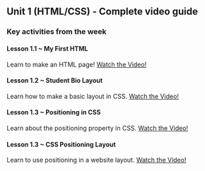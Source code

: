## Unit 1 (HTML/CSS) - Complete video guide

### Key activities from the week

#### Lesson 1.1 ~ My First HTML

Learn to make an HTML page!
[Watch the Video!](https://www.youtube.com/watch?v=ieb6Svbc10E)

#### Lesson 1.2 ~ Student Bio Layout

Learn how to make a basic layout in CSS.
[Watch the Video!](https://www.youtube.com/watch?v=kMBinXTCrXI)

#### Lesson 1.3 ~ Positioning in CSS

Learn about the positioning property in CSS.
[Watch the Video!](https://www.youtube.com/watch?v=sHfJn0jqBro)

#### Lesson 1.3 ~ CSS Positioning Layout

Learn to use positioning in a website layout.
[Watch the Video!](https://www.youtube.com/watch?v=yWXgnQaWSW0)
